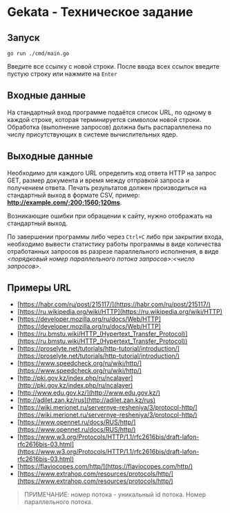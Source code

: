 # Gekata - Техническое задание

## Запуск

```console
go run ./cmd/main.go
```

Введите все ссылку с новой строки. После ввода всех ссылок введите пустую строку или нажмите на ```Enter```

## Входные данные

На стандартный вход программе подаётся список URL, по одному в каждой строке, которая терминируется символом новой строки. Обработка (выполнение запросов) должна быть распараллелена по числу присутствующих в системе вычислительных ядер.

## Выходные данные

Необходимо для каждого URL определить код ответа HTTP на запрос GET, размер документа и время между отправкой запроса и получением ответа. Печать результатов должен производиться на стандартный выход в формате CSV, пример: **http://example.com/;200;1560;120ms**.

Возникающие ошибки при обращении к сайту, нужно отображать на стандартный выход.

По завершении программы либо через ```Ctrl+C``` либо при закрытии входа, необходимо вывести статистику работы программы в виде количества отработанных запросов вs разрезе параллельного исполнения, в виде *<порядковый номер параллельного потока запросов>:<число запросов>*.


## Примеры URL

- [https://habr.com/ru/post/215117/](https://habr.com/ru/post/215117/)
- [https://ru.wikipedia.org/wiki/HTTP](https://ru.wikipedia.org/wiki/HTTP)
- [https://developer.mozilla.org/ru/docs/Web/HTTP](https://developer.mozilla.org/ru/docs/Web/HTTP)
- [https://ru.bmstu.wiki/HTTP_(Hypertext_Transfer_Protocol)](https://ru.bmstu.wiki/HTTP_(Hypertext_Transfer_Protocol))
- [https://proselyte.net/tutorials/http-tutorial/introduction/](https://proselyte.net/tutorials/http-tutorial/introduction/)
- [https://www.speedcheck.org/ru/wiki/http/](https://www.speedcheck.org/ru/wiki/http/)
- [http://pki.gov.kz/index.php/ru/ncalayer](http://pki.gov.kz/index.php/ru/ncalayer)
- [http://www.edu.gov.kz/](http://www.edu.gov.kz/)
- [http://adilet.zan.kz/rus](http://adilet.zan.kz/rus)
- [https://wiki.merionet.ru/servernye-resheniya/3/protocol-http/](https://wiki.merionet.ru/servernye-resheniya/3/protocol-http/)
- [https://www.opennet.ru/docs/RUS/http/](https://www.opennet.ru/docs/RUS/http/)
- [https://www.w3.org/Protocols/HTTP/1.1/rfc2616bis/draft-lafon-rfc2616bis-03.html](https://www.w3.org/Protocols/HTTP/1.1/rfc2616bis/draft-lafon-rfc2616bis-03.html)
- [https://flaviocopes.com/http/](https://flaviocopes.com/http/)
- [https://www.extrahop.com/resources/protocols/http/](https://www.extrahop.com/resources/protocols/http/)

> ПРИМЕЧАНИЕ: номер потока - уникальный id потока. Номер параллельного потока. 